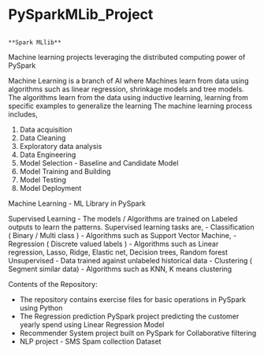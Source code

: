 # PySparkMLib_Project
                                                                                                                                                      **Spark MLlib**
                                                                                                                                                      
Machine learning projects leveraging the distributed computing power of PySpark

Machine Learning is a branch of AI where Machines learn from data using algorithms such as linear regression, shrinkage models and tree models. The algorithms learn from the data using inductive learning, learning from specific examples to generalize the learning
The machine learning process includes,
1. Data acquisition
2. Data Cleaning
3. Exploratory data analysis
4. Data Engineering
5. Model Selection - Baseline and Candidate Model
6. Model Training and Building
7. Model Testing
8. Model Deployment
   
Machine Learning - ML Library in PySpark

Supervised Learning - The models / Algorithms are trained on Labeled outputs to learn the patterns. Supervised learning tasks are,
    - Classification ( Binary  / Multi class ) - Algorithms such as Support Vector Machine, 
    - Regression ( Discrete valued labels ) - Algorithms such as Linear regression, Lasso, Ridge, Elastic net, Decision trees, Random forest
Unsupervised - Data trained against unlabeled historical data
    - Clustering  ( Segment similar data) - Algorithms such as KNN, K means clustering
    
Contents of the Repository:

- The repository contains exercise files for basic operations in PySpark using Python 
- The Regression prediction PySpark project predicting the customer yearly spend using Linear Regression Model
- Recommender System project built on PySpark for Collaborative filtering
- NLP project - SMS Spam collection Dataset
